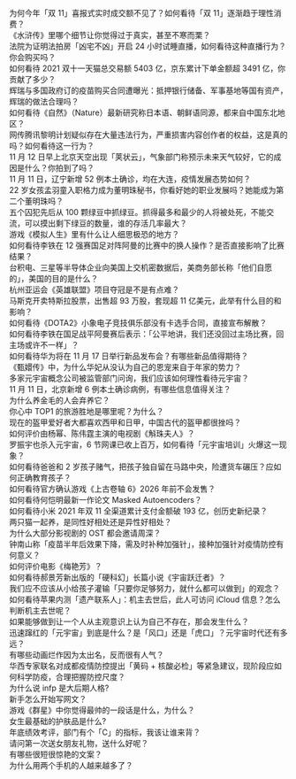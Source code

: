为何今年「双 11」喜报式实时成交额不见了？如何看待「双 11」逐渐趋于理性消费？  
《水浒传》里哪个细节让你觉得过于真实，甚至不寒而栗？  
法院为证明法拍房「凶宅不凶」开启 24 小时试睡直播，如何看待这种直播行为？你会购买吗？  
如何看待 2021 双十一天猫总交易额 5403 亿，京东累计下单金额超 3491 亿，你贡献了多少？  
辉瑞与多国政府订的疫苗购买合同遭曝光：抵押银行储备、军事基地等国有资产，辉瑞的做法合理吗？  
如何看待《自然》（Nature）最新研究称日本语、朝鲜语同源，都来自中国东北地区？  
网传腾讯黎明计划疑似存在大量违法行为，严重损害内容创作者的权益，这是真的吗？如何看待这一行为？  
11 月 12 日早上北京天空出现「荚状云」，气象部门称预示未来天气较好，它的成因是什么？你拍到了吗？  
11 月 11 日，辽宁新增 52 例本土确诊，均在大连，疫情发展态势如何？  
22 岁女孩孟羽童入职格力成为董明珠秘书，你看好她的职业发展吗？她能成为第二个董明珠吗？  
五个囚犯先后从 100 颗绿豆中抓绿豆。抓得最多和最少的人将被处死，不能交流，可以摸出剩下绿豆的数量，谁的存活几率最大？  
游戏《模拟人生》里有什么让人细思极恐的地方？  
如何看待李铁在 12 强赛国足对阵阿曼的比赛中的换人操作？是否直接影响了比赛结果？  
台积电、三星等半导体企业向美国上交机密数据后，美商务部长称「他们自愿的」，美国的目的是什么？  
杭州亚运会《英雄联盟》项目夺冠是不是有点难？  
马斯克开卖特斯拉股票，出售超 93 万股，套现超 11 亿美元，此举有什么目的和影响？  
如何看待《DOTA2》小象电子竞技俱乐部没有卡选手合同，直接宣布解散？  
如何看待李铁在国足战平阿曼赛后表示：「公平地讲，我们还没回过主场比赛，回主场或许不一样」？  
如何看待华为将在 11 月 17 日举行新品发布会？有哪些新品值得期待？  
《甄嬛传》中，为什么华妃从没认为自己的恩宠来自于年家的势力？  
多家元宇宙概念公司被监管部门问询，我们应该如何理性看待元宇宙？  
11 月 11 日，北京新增 6 例本土确诊病例，有哪些信息值得关注？  
为什么养金毛的人会弃养它？  
你心中 TOP1 的旅游胜地是哪里呢？为什么？  
现在的盔甲爱好者大都喜欢西甲和日甲，中国古代的盔甲都很挫吗？  
如何评价由杨幂、陈伟霆主演的电视剧《斛珠夫人》？  
罗振宇也杀入元宇宙，6 节网课已收上百万，如何看待「元宇宙培训」火爆这一现象？  
如何看待爸爸和 2 岁孩子赌气，把孩子独自留在马路中央，险遭货车碾压？应如何正确教育孩子？  
如何看待官方确认游戏《上古卷轴 6》2026 年前不会发售？  
如何看待何恺明最新一作论文 Masked Autoencoders？  
如何看待小米 2021  年双 11 全渠道累计支付金额破 193 亿，创历史新纪录？  
两只猫一起养，是同性好相处还是异性好相处？  
为什么大部分影视剧的 OST 都会邀请周深？  
钟南山称「疫苗半年后效果下降，需及时补种加强针」，接种加强针对疫情防控有何意义？  
如何评价电影《梅艳芳》？  
如何看待郝景芳新出版的「硬科幻」长篇小说《宇宙跃迁者》？  
我们应不应该从小给孩子灌输「只要你足够努力，就什么都可以做到」的观念？  
如何看待苹果内测「遗产联系人」：机主去世后，此人可访问 iCloud 信息？怎么判断机主去世呢？  
如果能够做到让一个人从主观意识上认为自己不存在，那会发生什么？  
迅速蹿红的「元宇宙」到底是什么？是「风口」还是「虎口」？元宇宙时代还有多远？  
有哪些动画烂作因为太出名，反而很有人气？  
华西专家联名对成都疫情防控提出「黄码 + 核酸必检」等紧急建议，现阶段应如何科学防疫，合理把握防控尺度？  
为什么说 infp 是大后期人格?  
新手怎么开始写网文？  
游戏《群星》中你觉得最帅的一段话是什么，为什么？  
女生最基础的护肤品是什么?  
年底绩效考评，部门有个「C」的指标，我该让谁来背？  
请问第一次送女朋友礼物，送什么好呢？  
有哪些很短很惊艳的文案？  
为什么用两个手机的人越来越多了？  
